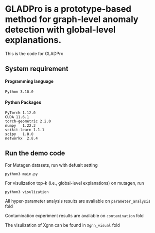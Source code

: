 # GLADPro is a prototype-based method for graph-level anomaly detection with global-level explanations.
 
This is the code for GLADPro

## System requirement

#### Programming language
```
Python 3.10.0
```
#### Python Packages
```
PyTorch 1.12.0
CUDA 11.6.1
torch-geometric 2.2.0
numpy   1.22.3
scikit-learn 1.1.1
scipy   1.8.0
networkx  2.8.4
```

## Run the demo code

For Mutagen datasets, run with defualt setting
```
python3 main.py

```

For visulization top-k (i.e., global-level explanations) on mutagen, run
```
python3 visulization
```

All hyper-parameter analysis results are avaliable on `parameter_analysis` fold

Contamination experiment results are avaliable on `contamination` fold
 
The visulization of Xgnn can be found in `Xgnn_visual` fold